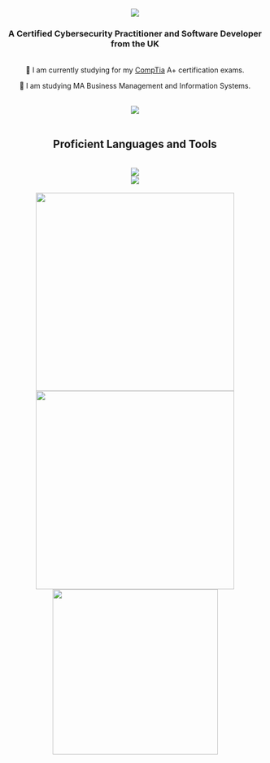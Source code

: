 <h1 align="center">
  <img src="https://readme-typing-svg.herokuapp.com/?font=Righteous&size=35&center=true&vCenter=true&width=500&height=70&duration=4000&lines=Hello,+I'm+John+Dunbar!;"/>
</h1>

<h3 align="center">A Certified Cybersecurity Practitioner and Software Developer from the UK</h3>
<br/>
<div align="center">
  🌱 I am currently studying for my <a href="https://www.comptia.org/">CompTia</a> A+ certification exams.
  
  📖 I am studying MA Business Management and Information Systems.
</div>
<br/>
<div align="center">
  <a href="https://www.linkedin.com/in/john-dunbar-379638243/"><img src="https://img.shields.io/badge/LinkedIn-0077B5?style=for-the-badge&logo=linkedin&logoColor=white" target="_blank"/></a>
</div>
<br/>
<h2 align="center">Proficient Languages and Tools</h2>
<br/>
<div align="center">
  <a href="https://skillicons.dev">
    <img src="https://skillicons.dev/icons?i=cs,cpp,python,mysql,java"/>
    <br>
    <img src="https://skillicons.dev/icons?i=visualstudio,vscode,github,powershell"/>
  </a>
</div>
<br/>
<div align="center">
  <img width=390 src="https://streak-stats.demolab.com/?user=JohnDunbar21&count_private=true&theme=react&border_radius=10"/>
  <img width=390 src="https://github-readme-stats-JohnDunbar21.vercel.app/api?username=JohnDunbar21&count_private=true&show_icons=true&theme=react&rank_icon=github&border_radius=10"/>
  <img width=325 align="center" src="https://github-readme-stats-JohnDunbar21.vercel.app/api/top-langs/?username=JohnDunbar21&hide=HTML&langs_count=8&layout=compact&theme=react&border_radius=10&size_weight=0.5&count_weight=0.5&exclude_repo=github-readme-stats"/>
</div>

<!---
JohnDunbar21/JohnDunbar21 is a ✨ special ✨ repository because its `README.md` (this file) appears on your GitHub profile.
You can click the Preview link to take a look at your changes.
--->
